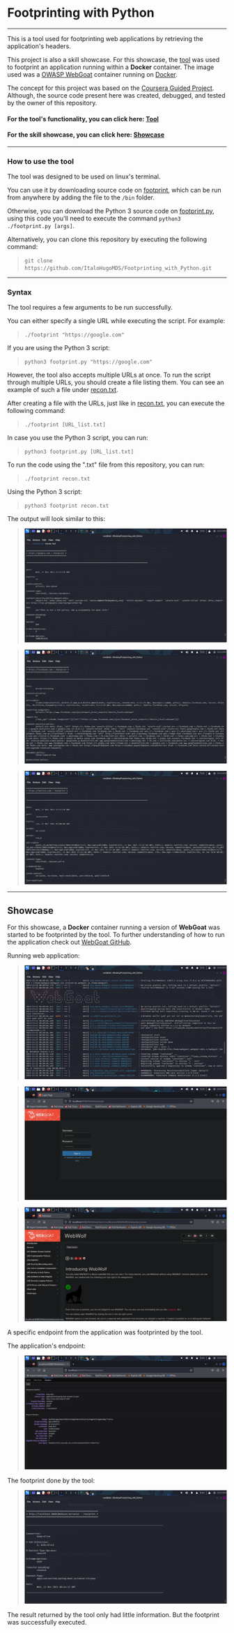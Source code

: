 # Footprinting with Python  

---

This is a tool used for footprinting web applications by retrieving the application's headers.  

This project is also a skill showcase. For this showcase, the [tool][link1] was used to footprint an application running
within a **Docker** container. The image used was a [OWASP WebGoat][link2] container running on [Docker][link3].  

The concept for this project was based on the [Coursera Guided Project][link4]. Although, the source code present here
was created, debugged, and tested by the owner of this repository.  

#### For the tool's functionality, you can click here: [Tool][link5]  

#### For the skill showcase, you can click here: [Showcase][link6]  

---  

### **How to use the tool**  

The tool was designed to be used on linux's terminal.  

You can use it by downloading source code on [footprint][code],
which can be run from anywhere by adding the file to the `/bin` folder.  

Otherwise, you can download the Python 3 source
code on [footprint.py][pycode], using this code you'll need to execute the command `python3 ./footprint.py [args]`.  

Alternatively, you can clone this repository by executing the following command:  

> `git clone https://github.com/ItaloHugoMDS/Footprinting_with_Python.git`  

---  

### **Syntax**  

The tool requires a few arguments to be run successfully.  

You can either specify a single URL while executing the script. For example:  

> `./footprint "https://google.com"`  

If you are using the Python 3 script:  

> `python3 footprint.py "https://google.com"`  

However, the tool also accepts multiple URLs at once. To run the script through multiple URLs, you should create a file
listing them. You can see an example of such a file under [recon.txt][file].  

After creating a file with the URLs, just like in [recon.txt][file], you can execute the following command:  

> `./footprint [URL_list.txt]`  

In case you use the Python 3 script, you can run:  

> `python3 footprint.py [URL_list.txt]`  

To run the code using the ".txt" file from this repository, you can run:  

> `./footprint recon.txt`  

Using the Python 3 script:  

> `python3 footprint recon.txt`  

The output will look similar to this:  

> [![Script Output 1](images/Footprinting_File_1.png "Script Output 1")][image1]  

> [![Script Output 2](images/Footprinting_File_2.png "Script Output 2")][image2]  

> [![Script Output 3](images/Footprinting_File_3.png "Script Output 3")][image3]  

---  

## Showcase  

For this showcase, a **Docker** container running a version of **WebGoat** was started to be footprinted by the tool.
To further understanding of how to run the application check out [WebGoat GitHub][link2].  

Running web application:  

> [![Running WebGoat](images/OWASP_WebGoat_Terminal_Execution.png "Application running on terminal")][image4]  

> [![Browser Application Login Page](images/OWASP_WebGoat_Login_Page.png "Browser Application Login Page")][image5]  

> [![Browser Application Entry Page](images/OWASP_WebGoat_Running_Page.png "Browser Application Entry Page")][image6]  

A specific endpoint from the application was footprinted by the tool.  

The application's endpoint:  

> [![Application's Endpoint](images/Web_Application_Page.png "Application's Endpoint")][image7]  

The footprint done by the tool:  

> [![Application's footprint](images/Web_Application_Footprint.png "Application's Footprint")][image8]  

The result returned by the tool only had little information. But the footprint was successfully executed.  

[link1]: https://github.com/ItaloHugoMDS/Footprinting_with_Python "Footprinting tool"
[link2]: https://github.com/WebGoat/WebGoat "WebGoat"
[link3]: https://www.docker.com/ "Docker"
[link4]: https://www.coursera.org/projects/write-your-own-python-tool-to-footprint-a-web-application "Project source"
[link5]: https://github.com/ItaloHugoMDS/Footprinting_with_Python#syntax "Tool's functionality"
[link6]: https://github.com/ItaloHugoMDS/Footprinting_with_Python#showcase "Skill showcase"
[code]: https://github.com/ItaloHugoMDS/Footprinting_with_Python/blob/main/footprint "Source code"
[pycode]: https://github.com/ItaloHugoMDS/Footprinting_with_Python/blob/main/footprint.py "Souce '.py' code"
[file]: https://github.com/ItaloHugoMDS/Footprinting_with_Python/blob/main/recon.txt "File example"
[image1]: https://github.com/ItaloHugoMDS/Footprinting_with_Python/blob/main/images/Footprinting_File_1.png
[image2]: https://github.com/ItaloHugoMDS/Footprinting_with_Python/blob/main/images/Footprinting_File_2.png
[image3]: https://github.com/ItaloHugoMDS/Footprinting_with_Python/blob/main/images/Footprinting_File_3.png
[image4]: https://github.com/ItaloHugoMDS/Footprinting_with_Python/blob/main/images/OWASP_WebGoat_Terminal_Execution.png
[image5]: https://github.com/ItaloHugoMDS/Footprinting_with_Python/blob/main/images/OWASP_WebGoat_Login_Page.png
[image6]: https://github.com/ItaloHugoMDS/Footprinting_with_Python/blob/main/images/OWASP_WebGoat_Running_Page.png
[image7]: https://github.com/ItaloHugoMDS/Footprinting_with_Python/blob/main/images/Web_Application_Page.png
[image8]: https://github.com/ItaloHugoMDS/Footprinting_with_Python/blob/main/images/Web_Application_Footprint.png
